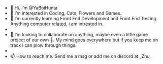 - 👋 Hi, I’m @YaBoiHunta
- 👀 I’m interested in Coding, Cats, Flowers and Games.
- 🌱 I’m currently learning Front End Development and Front End Testing. Anything computer related, i am intrested in. 
- 
- 💞️ I’m looking to collaborate on anything, maybe even a little game project of our own 👏. My mind goes everywhere but if you keep me on track i can plow through things.
-    
- 📫 How to reach me. Send me a msg or add me on discord at _Zhu.

